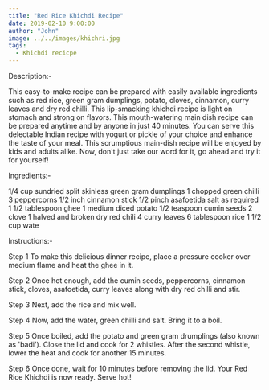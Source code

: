 ```yaml
---
title: "Red Rice Khichdi Recipe"
date: 2019-02-10 9:00:00
author: "John"
image: ../../images/khichri.jpg
tags:
  - Khichdi recicpe
---
```


Description:-

This easy-to-make recipe can be prepared with easily available ingredients such as red rice, green gram dumplings, potato, cloves, cinnamon, curry leaves and dry red chilli. This lip-smacking khichdi recipe is light on stomach and strong on flavors. This mouth-watering main dish recipe can be prepared anytime and by anyone in just 40 minutes. You can serve this delectable Indian recipe with yogurt or pickle of your choice and enhance the taste of your meal. This scrumptious main-dish recipe will be enjoyed by kids and adults alike. Now, don't just take our word for it, go ahead and try it for yourself!

Ingredients:-

1/4 cup sundried split skinless green gram dumplings
1 chopped green chilli
3 peppercorns
1/2 inch cinnamon stick
1/2 pinch asafoetida
salt as required
1 1/2 tablespoon ghee
1 medium diced potato
1/2 teaspoon cumin seeds
2 clove
1 halved and broken dry red chili
4 curry leaves
6 tablespoon rice
1 1/2 cup wate

Instructions:-

Step 1
To make this delicious dinner recipe, place a pressure cooker over medium flame and heat the ghee in it.

Step 2
Once hot enough, add the cumin seeds, peppercorns, cinnamon stick, cloves, asafoetida, curry leaves along with dry red chilli and stir.

Step 3
Next, add the rice and mix well.

Step 4
Now, add the water, green chilli and salt. Bring it to a boil.

Step 5
Once boiled, add the potato and green gram drumplings (also known as 'badi'). Close the lid and cook for 2 whistles. After the second whistle, lower the heat and cook for another 15 minutes.

Step 6
Once done, wait for 10 minutes before removing the lid. Your Red Rice Khichdi is now ready. Serve hot!
